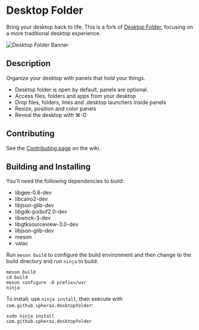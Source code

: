 # Desktop Folder
Bring your desktop back to life.
This is a fork of [Desktop Folder](https://github.com/spheras/desktopfolder), focusing on a more traditional desktop experience.

![Desktop Folder Banner](https://raw.githubusercontent.com/spheras/desktopfolder/master/etc/banner.png)

## Description
Organize your desktop with panels that hold your things.
- Desktop folder is open by default, panels are optional.
- Access files, folders and apps from your desktop
- Drop files, folders, links and .desktop launchers inside panels
- Resize, position and color panels
- Reveal the desktop with ⌘-D

## Contributing

See the [Contributing page](https://github.com/spheras/desktopfolder/wiki/Contributing) on the wiki.

## Building and Installing
You'll need the following dependencies to build:

* libgee-0.8-dev
* libcairo2-dev
* libjson-glib-dev
* libgdk-pixbuf2.0-dev
* libwnck-3-dev
* libgtksourceview-3.0-dev
* libjson-glib-dev
* meson
* valac

Run `meson build` to configure the build environment and then change to the build directory and run `ninja` to build:

    meson build
    cd build
    meson configure -D prefix=/usr
    ninja

To install, use `ninja install`, then execute with `com.github.spheras.desktopfolder`:

    sudo ninja install
    com.github.spheras.desktopfolder
